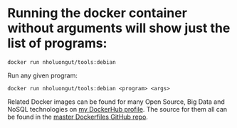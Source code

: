 # Running the docker container without arguments will show just the list of programs:

```
docker run nholuongut/tools:debian
```

Run any given program:

```
docker run nholuongut/tools:debian <program> <args>
```


Related Docker images can be found for many Open Source, Big Data and NoSQL technologies on [my DockerHub profile](https://hub.docker.com/r/nholuongut).
The source for them all can be found in the [master Dockerfiles GitHub repo](https://github.com/nholuongut/Dockerfiles/).
